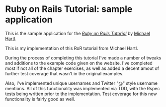 # Ruby on Rails Tutorial: sample application

This is the sample application for
the [*Ruby on Rails Tutorial*](http://railstutorial.org/)
by [Michael Hartl](http://michaelhartl.com/).

This is my implementation of this RoR tutorial from Michael Hartl.

During the process of completing this tutorial I've made a number of tweaks and additions to the example code given on the website. I've completed most if not all of the chapter exercises, as well as added a decent amout of further test coverage that wasn't in the original examples.

Also, I've implemented unique usernames and Twitter "@" style username mentions. All of this functionality was implemented via TDD, with the Rspec tests being written prior to the implementation. Test coverage for this new functionality is fairly good as well.